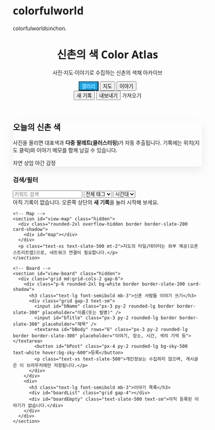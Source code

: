 # colorfulworld
colorfulworldsinchon.
<!doctype html>
<html lang="ko">
<head>
  <meta charset="utf-8" />
  <meta name="viewport" content="width=device-width, initial-scale=1" />
  <title>신촌의 색 Color Atlas</title>
  <meta name="description" content="신촌의 색을 수집하고 기록하는 사진·글 아카이브 / 지도와 게시판 포함" />
  <link rel="preconnect" href="https://fonts.googleapis.com">
  <link rel="preconnect" href="https://fonts.gstatic.com" crossorigin>
  <link href="https://fonts.googleapis.com/css2?family=Pretendard:wght@300;400;500;600;700&display=swap" rel="stylesheet">
  <script src="https://cdn.tailwindcss.com"></script>
  <!-- Leaflet for map -->
  <link rel="stylesheet" href="https://unpkg.com/leaflet@1.9.4/dist/leaflet.css" integrity="sha256-p4NxAoJBhIIN+hmNHrzRCf9tD/miZyoHS5obTRR9BMY=" crossorigin=""/>
  <script src="https://unpkg.com/leaflet@1.9.4/dist/leaflet.js" integrity="sha256-20nQCchB9co0qIjJZRGuk2/Z9VM+kNiyxNV1lvTlZBo=" crossorigin=""></script>
  <style>
    html, body { font-family: Pretendard, ui-sans-serif, system-ui, -apple-system, "Segoe UI", Roboto, "Helvetica Neue", Arial, "Noto Sans"; }
    .card-shadow { box-shadow: 0 10px 25px rgba(0,0,0,.08); }
    .ring-accent { box-shadow: 0 0 0 3px rgba(14,165,233,0.35); }
    .sr-only { position:absolute; width:1px; height:1px; margin:-1px; padding:0; overflow:hidden; clip:rect(0,0,0,0); border:0; }
    .tab-active { background:#0ea5e9; color:#fff; }
    .palette-dot { width:14px; height:14px; border-radius:999px; border:1px solid rgba(255,255,255,.8); box-shadow:0 0 0 1px rgba(0,0,0,.08) inset; }
    #map { height: 520px; }
  </style>
</head>
<body class="min-h-screen bg-gradient-to-b from-white to-slate-50 text-slate-800">
  <!-- Header -->
  <header class="sticky top-0 z-40 bg-white/80 backdrop-blur border-b border-slate-200/60">
    <div class="mx-auto max-w-7xl px-4 sm:px-6 lg:px-8 py-3 flex items-center justify-between">
      <div class="flex items-center gap-3">
        <div class="h-9 w-9 rounded-xl bg-sky-500"></div>
        <div>
          <h1 class="text-lg font-semibold tracking-tight">신촌의 색 <span class="text-slate-400 text-base">Color Atlas</span></h1>
          <p class="text-xs text-slate-500">사진·지도·이야기로 수집하는 신촌의 색채 아카이브</p>
        </div>
      </div>
      <nav class="hidden md:flex items-center gap-2 text-sm">
        <button id="tab-gallery" class="px-3 py-1.5 rounded-lg hover:bg-slate-100 tab-active">갤러리</button>
        <button id="tab-map" class="px-3 py-1.5 rounded-lg hover:bg-slate-100">지도</button>
        <button id="tab-board" class="px-3 py-1.5 rounded-lg hover:bg-slate-100">이야기</button>
        <div class="w-px h-5 bg-slate-200 mx-1"></div>
        <button id="btn-add" class="px-3 py-1.5 rounded-lg bg-sky-500 text-white hover:bg-sky-600 transition">새 기록</button>
        <button id="btn-export" class="px-3 py-1.5 rounded-lg border border-slate-300 hover:bg-slate-100">내보내기</button>
        <label class="px-3 py-1.5 rounded-lg border border-slate-300 cursor-pointer hover:bg-slate-100">가져오기
          <input id="import-json" type="file" accept="application/json" class="sr-only" />
        </label>
      </nav>
    </div>
  </header>

  <!-- Controls -->
  <section class="mx-auto max-w-7xl px-4 sm:px-6 lg:px-8 mt-10 mb-6">
    <div class="grid md:grid-cols-3 gap-6 items-stretch">
      <div class="md:col-span-2 p-6 rounded-2xl card-shadow bg-white">
        <h2 class="text-2xl font-semibold mb-2">오늘의 신촌 색</h2>
        <p class="text-sm text-slate-600">사진을 올리면 대표색과 <b>다중 팔레트(클러스터링)</b>가 자동 추출됩니다. 기록에는 위치(지도 클릭)와 이야기 메모를 함께 남길 수 있습니다.</p>
        <div class="mt-4 flex items-center gap-3 text-xs text-slate-500">
          <span class="inline-flex items-center gap-2"><span class="h-2 w-2 rounded-full bg-emerald-500"></span>자연</span>
          <span class="inline-flex items-center gap-2"><span class="h-2 w-2 rounded-full bg-amber-500"></span>상업</span>
          <span class="inline-flex items-center gap-2"><span class="h-2 w-2 rounded-full bg-indigo-500"></span>야간</span>
          <span class="inline-flex items-center gap-2"><span class="h-2 w-2 rounded-full bg-rose-500"></span>감정</span>
        </div>
      </div>
      <div class="p-6 rounded-2xl bg-sky-50 border border-sky-100">
        <h3 class="font-semibold mb-2">검색/필터</h3>
        <div class="grid grid-cols-2 gap-3 text-sm">
          <input id="q" type="search" placeholder="키워드 검색" class="col-span-2 px-3 py-2 rounded-lg border border-slate-300 focus:outline-none focus:ring-2 focus:ring-sky-400" />
          <select id="tag" class="px-3 py-2 rounded-lg border border-slate-300 focus:outline-none focus:ring-2 focus:ring-sky-400">
            <option value="">전체 태그</option>
            <option>자연</option>
            <option>상업</option>
            <option>야간</option>
            <option>감정</option>
          </select>
          <select id="time" class="px-3 py-2 rounded-lg border border-slate-300 focus:outline-none focus:ring-2 focus:ring-sky-400">
            <option value="">시간대</option>
            <option>새벽</option>
            <option>아침</option>
            <option>낮</option>
            <option>저녁</option>
            <option>밤</option>
          </select>
        </div>
      </div>
    </div>
  </section>

  <!-- Tabs Content -->
  <main class="mx-auto max-w-7xl px-4 sm:px-6 lg:px-8 pb-24">
    <!-- Gallery -->
    <section id="view-gallery">
      <div id="gallery" class="grid sm:grid-cols-2 lg:grid-cols-3 gap-6"></div>
      <div id="empty" class="hidden text-center text-slate-500 mt-14">아직 기록이 없습니다. 오른쪽 상단의 <b>새 기록</b>을 눌러 시작해 보세요.</div>
    </section>

    <!-- Map -->
    <section id="view-map" class="hidden">
      <div class="rounded-2xl overflow-hidden border border-slate-200 card-shadow">
        <div id="map"></div>
      </div>
      <p class="text-xs text-slate-500 mt-2">지도의 타일/데이터는 외부 제공(오픈스트리트맵)으로, 네트워크 연결이 필요합니다.</p>
    </section>

    <!-- Board -->
    <section id="view-board" class="hidden">
      <div class="grid md:grid-cols-2 gap-6">
        <div class="p-6 rounded-2xl bg-white border border-slate-200 card-shadow">
          <h3 class="text-lg font-semibold mb-3">신촌 사람들 이야기 쓰기</h3>
          <div class="grid gap-3 text-sm">
            <input id="bName" class="px-3 py-2 rounded-lg border border-slate-300" placeholder="이름(또는 필명)" />
            <input id="bTitle" class="px-3 py-2 rounded-lg border border-slate-300" placeholder="제목" />
            <textarea id="bBody" rows="6" class="px-3 py-2 rounded-lg border border-slate-300" placeholder="이야기, 장소, 시간, 색의 기억 등"></textarea>
            <button id="bPost" class="px-4 py-2 rounded-lg bg-sky-500 text-white hover:bg-sky-600">등록</button>
            <p class="text-xs text-slate-500">개인정보는 수집하지 않으며, 게시글은 이 브라우저에만 저장됩니다.</p>
          </div>
        </div>
        <div>
          <h3 class="text-lg font-semibold mb-3">이야기 목록</h3>
          <div id="boardList" class="grid gap-4"></div>
          <div id="boardEmpty" class="text-slate-500 text-sm">아직 등록된 이야기가 없습니다.</div>
        </div>
      </div>
    </section>
  </main>

  <!-- Add Modal -->
  <dialog id="modal" class="w-full max-w-4xl rounded-2xl p-0 overflow-hidden shadow-2xl">
    <form id="form" method="dialog" class="bg-white">
      <div class="p-6 border-b border-slate-200 flex items-center justify-between">
        <h3 class="text-lg font-semibold">새 기록 추가</h3>
        <button type="button" id="close" class="p-2 rounded-lg hover:bg-slate-100">✕</button>
      </div>
      <div class="p-6 grid md:grid-cols-2 gap-6">
        <div>
          <label class="block text-sm font-medium mb-2">이미지</label>
          <div id="drop" class="aspect-[4/3] rounded-xl border-2 border-dashed border-slate-300 flex items-center justify-center text-slate-400 text-sm">이미지 끌어놓기 또는 클릭 업로드
            <input id="file" type="file" accept="image/*" class="sr-only" />
          </div>
          <canvas id="preview" class="mt-3 w-full rounded-xl hidden"></canvas>
          <div id="swatch" class="mt-3 hidden">
            <div class="text-sm text-slate-600 mb-1">자동 추출 대표색 & 팔레트</div>
            <div class="flex items-center gap-2" id="palette"></div>
            <div class="mt-2 text-xs text-slate-500" id="hex">#—</div>
          </div>
        </div>
        <div class="grid gap-4">
          <div>
            <label class="block text-sm font-medium mb-1">제목</label>
            <input id="title" required class="w-full px-3 py-2 rounded-lg border border-slate-300 focus:outline-none focus:ring-2 focus:ring-sky-400" placeholder="예) 연세로 비 온 뒤 아스팔트" />
          </div>
          <div class="grid grid-cols-2 gap-3">
            <div>
              <label class="block text-sm font-medium mb-1">장소(텍스트)</label>
              <input id="place" class="w-full px-3 py-2 rounded-lg border border-slate-300 focus:outline-none focus:ring-2 focus:ring-sky-400" placeholder="예) 연세로, 창천동" />
            </div>
            <div>
              <label class="block text-sm font-medium mb-1">시간대</label>
              <select id="timeInput" class="w-full px-3 py-2 rounded-lg border border-slate-300 focus:outline-none focus:ring-2 focus:ring-sky-400">
                <option>새벽</option><option>아침</option><option selected>낮</option><option>저녁</option><option>밤</option>
              </select>
            </div>
          </div>

          <div class="grid grid-cols-3 gap-3 items-end">
            <div>
              <label class="block text-sm font-medium mb-1">위도</label>
              <input id="lat" type="number" step="0.000001" class="w-full px-3 py-2 rounded-lg border border-slate-300" placeholder="37.559" />
            </div>
            <div>
              <label class="block text-sm font-medium mb-1">경도</label>
              <input id="lng" type="number" step="0.000001" class="w-full px-3 py-2 rounded-lg border border-slate-300" placeholder="126.936" />
            </div>
            <button type="button" id="pickMap" class="px-3 py-2 rounded-lg border border-slate-300 hover:bg-slate-100">지도에서 지정</button>
          </div>

          <div>
            <label class="block text-sm font-medium mb-1">태그</label>
            <div class="flex flex-wrap gap-2">
              <label class="inline-flex items-center gap-2 text-sm px-2 py-1.5 rounded-lg border border-slate-300 cursor-pointer"><input type="checkbox" class="tagChk" value="자연"/>자연</label>
              <label class="inline-flex items-center gap-2 text-sm px-2 py-1.5 rounded-lg border border-slate-300 cursor-pointer"><input type="checkbox" class="tagChk" value="상업"/>상업</label>
              <label class="inline-flex items-center gap-2 text-sm px-2 py-1.5 rounded-lg border border-slate-300 cursor-pointer"><input type="checkbox" class="tagChk" value="야간"/>야간</label>
              <label class="inline-flex items-center gap-2 text-sm px-2 py-1.5 rounded-lg border border-slate-300 cursor-pointer"><input type="checkbox" class="tagChk" value="감정"/>감정</label>
            </div>
          </div>
          <div>
            <label class="block text-sm font-medium mb-1">메모</label>
            <textarea id="note" rows="5" class="w-full px-3 py-2 rounded-lg border border-slate-300 focus:outline-none focus:ring-2 focus:ring-sky-400" placeholder="색의 느낌, 소리, 냄새, 그 순간의 이야기"></textarea>
          </div>
        </div>
      </div>
      <div class="p-6 border-t border-slate-200 flex items-center justify-end gap-3">
        <button type="button" id="resetBtn" class="px-4 py-2 rounded-lg border border-slate-300 hover:bg-slate-100">리셋</button>
        <button id="save" class="px-4 py-2 rounded-lg bg-sky-500 text-white hover:bg-sky-600">저장</button>
      </div>
    </form>
  </dialog>

  <!-- Map Picker Modal -->
  <dialog id="pickModal" class="w-full max-w-3xl rounded-2xl p-0 overflow-hidden shadow-2xl">
    <div class="p-3 bg-white border-b border-slate-200 flex items-center justify-between">
      <div class="text-sm">지도를 클릭하여 위치를 지정하세요 (신촌 일대)</div>
      <button id="pickClose" class="p-2 rounded-lg hover:bg-slate-100">✕</button>
    </div>
    <div id="pickMapView" style="height:420px"></div>
    <div class="p-3 bg-white border-t border-slate-200 text-right text-sm text-slate-600">좌표: <span id="pickCoord">—</span></div>
  </dialog>

  <template id="cardTpl">
    <article class="group overflow-hidden rounded-2xl bg-white card-shadow border border-slate-200/60">
      <div class="relative aspect-[4/3] overflow-hidden">
        <img class="w-full h-full object-cover" alt="" />
        <div class="absolute top-3 left-3 rounded-lg px-2 py-1 text-xs text-white/90" data-badge></div>
        <div class="absolute bottom-3 right-3 flex gap-1" data-chip></div>
      </div>
      <div class="p-4">
        <h4 class="font-semibold truncate" data-title></h4>
        <p class="text-xs text-slate-500 mt-1" data-meta></p>
        <p class="text-sm text-slate-700 mt-2 line-clamp-3" data-note></p>
        <div class="flex gap-2 flex-wrap mt-3" data-tags></div>
      </div>
    </article>
  </template>

  <template id="boardTpl">
    <article class="p-4 rounded-xl bg-white border border-slate-200 card-shadow">
      <h4 class="font-semibold" data-btitle></h4>
      <p class="text-xs text-slate-500 mt-0.5" data-bmeta></p>
      <p class="text-sm text-slate-700 mt-2" data-bbody></p>
    </article>
  </template>

  <script>
    // --- State ---
    const state = { items: [], board: [], filter: { q: '', tag: '', time: '' } };

    // --- Elements ---
    const gallery = document.getElementById('gallery');
    const empty = document.getElementById('empty');
    const modal = document.getElementById('modal');
    const form = document.getElementById('form');
    const fileInput = document.getElementById('file');
    const drop = document.getElementById('drop');
    const preview = document.getElementById('preview');
    const swatch = document.getElementById('swatch');
    const paletteWrap = document.getElementById('palette');
    const hexEl = document.getElementById('hex');

    const viewGallery = document.getElementById('view-gallery');
    const viewMap = document.getElementById('view-map');
    const viewBoard = document.getElementById('view-board');

    // Controls
    document.getElementById('tab-gallery').addEventListener('click', ()=> switchTab('gallery'));
    document.getElementById('tab-map').addEventListener('click', ()=> switchTab('map'));
    document.getElementById('tab-board').addEventListener('click', ()=> switchTab('board'));

    document.getElementById('btn-add').addEventListener('click', () => openModal());
    document.getElementById('close').addEventListener('click', () => modal.close());
    document.getElementById('resetBtn').addEventListener('click', resetModal);
    document.getElementById('save').addEventListener('click', onSave);
    document.getElementById('btn-export').addEventListener('click', onExport);
    document.getElementById('import-json').addEventListener('change', onImport);

    // Board
    document.getElementById('bPost').addEventListener('click', postBoard);

    // Filters
    document.getElementById('q').addEventListener('input', e => { state.filter.q = e.target.value.toLowerCase(); render(); });
    document.getElementById('tag').addEventListener('change', e => { state.filter.tag = e.target.value; render(); });
    document.getElementById('time').addEventListener('change', e => { state.filter.time = e.target.value; render(); });

    // Map picker
    const pickModal = document.getElementById('pickModal');
    const pickCoord = document.getElementById('pickCoord');
    let pickMap, pickMarker;
    document.getElementById('pickMap').addEventListener('click', () => {
      pickModal.showModal();
      setTimeout(()=>{
        if(!pickMap){
          pickMap = L.map('pickMapView').setView([37.559,126.936], 15);
          L.tileLayer('https://{s}.tile.openstreetmap.org/{z}/{x}/{y}.png', { attribution: '&copy; OpenStreetMap' }).addTo(pickMap);
          pickMap.on('click', (e)=>{
            const { lat, lng } = e.latlng;
            if(pickMarker) pickMap.removeLayer(pickMarker);
            pickMarker = L.marker([lat,lng]).addTo(pickMap);
            document.getElementById('lat').value = lat.toFixed(6);
            document.getElementById('lng').value = lng.toFixed(6);
            pickCoord.textContent = lat.toFixed(6)+', '+lng.toFixed(6);
          });
        } else { pickMap.invalidateSize(); }
      },50);
    });
    document.getElementById('pickClose').addEventListener('click', ()=> pickModal.close());

    // Drag & Drop
    drop.addEventListener('click', () => fileInput.click());
    drop.addEventListener('dragover', e => { e.preventDefault(); drop.classList.add('ring-accent'); });
    drop.addEventListener('dragleave', () => drop.classList.remove('ring-accent'));
    drop.addEventListener('drop', e => { e.preventDefault(); drop.classList.remove('ring-accent'); handleFile(e.dataTransfer.files[0]); });
    fileInput.addEventListener('change', e => handleFile(e.target.files[0]));

    function switchTab(name){
      const tabs = ['gallery','map','board'];
      tabs.forEach(t=>{
        document.getElementById('view-'+t).classList.toggle('hidden', t!==name);
        document.getElementById('tab-'+t).classList.toggle('tab-active', t===name);
      });
      if(name==='map'){ initMainMap(); }
    }

    function openModal() { modal.showModal(); }

    function resetModal() {
      form.reset();
      preview.classList.add('hidden');
      swatch.classList.add('hidden');
      hexEl.textContent = '#—';
      paletteWrap.innerHTML = '';
      delete preview.dataset.src; delete preview.dataset.hex; delete preview.dataset.palette;
    }

    function handleFile(file) {
      if (!file) return;
      const reader = new FileReader();
      reader.onload = e => {
        const img = new Image();
        img.onload = () => {
          const ctx = preview.getContext('2d');
          const maxW = 900; const scale = Math.min(1, maxW / img.width);
          preview.width = Math.floor(img.width * scale);
          preview.height = Math.floor(img.height * scale);
          ctx.drawImage(img, 0, 0, preview.width, preview.height);
          preview.classList.remove('hidden');
          // Compute palette via k-means (k=5)
          const { avgHex, palette } = extractPalette(preview, 5, 8);
          swatch.classList.remove('hidden');
          paletteWrap.innerHTML = '';
          palette.forEach(hex=>{
            const d=document.createElement('div'); d.className='palette-dot'; d.style.background=hex; paletteWrap.appendChild(d);
          });
          hexEl.textContent = avgHex + '  ·  ' + palette.join(', ');
          preview.dataset.src = e.target.result;
          preview.dataset.hex = avgHex;
          preview.dataset.palette = JSON.stringify(palette);
        };
        img.src = e.target.result;
      };
      reader.readAsDataURL(file);
    }

    function extractPalette(canvas, k=5, iterations=8){
      const ctx = canvas.getContext('2d', { willReadFrequently: true });
      const { width, height } = canvas;
      const step = 8; const samples=[];
      try {
        const data = ctx.getImageData(0,0,width,height).data;
        for(let y=0;y<height;y+=step){
          for(let x=0;x<width;x+=step){
            const i=(y*width+x)*4; const r=data[i], g=data[i+1], b=data[i+2], a=data[i+3];
            if(a>200) samples.push([r,g,b]);
          }
        }
      } catch(e){ /* ignore CORS */ }
      if(samples.length===0) return { avgHex:'#999999', palette:['#999999'] };
      // init centers randomly
      const centers = Array.from({length:k}, ()=> samples[(Math.random()*samples.length)|0].slice());
      for(let it=0; it<iterations; it++){
        const buckets = Array.from({length:k}, ()=>({sum:[0,0,0], n:0}));
        for(const p of samples){
          let bi=0, bd=1e9; for(let i=0;i<k;i++){ const c=centers[i]; const d=(p[0]-c[0])**2+(p[1]-c[1])**2+(p[2]-c[2])**2; if(d<bd){bd=d;bi=i;} }
          const b=buckets[bi]; b.sum[0]+=p[0]; b.sum[1]+=p[1]; b.sum[2]+=p[2]; b.n++;
        }
        for(let i=0;i<k;i++){ if(buckets[i].n>0) centers[i]=buckets[i].sum.map(x=>Math.round(x/buckets[i].n)); }
      }
      const hex = v=> '#'+v.map(x=>x.toString(16).padStart(2,'0')).join('');
      const palette = centers.map(c=>hex(c));
      const avg = samples.reduce((a,p)=>[a[0]+p[0],a[1]+p[1],a[2]+p[2]],[0,0,0]).map(x=>Math.round(x/samples.length));
      const avgHex = hex(avg);
      return { avgHex, palette };
    }

    function onSave(e){
      e.preventDefault();
      const title = document.getElementById('title').value.trim(); if (!title) return;
      const place = document.getElementById('place').value.trim();
      const time = document.getElementById('timeInput').value;
      const note = document.getElementById('note').value.trim();
      const tags = [...document.querySelectorAll('.tagChk:checked')].map(i=>i.value);
      const src = preview.dataset.src || '';
      const hex = preview.dataset.hex || '#999999';
      const palette = preview.dataset.palette ? JSON.parse(preview.dataset.palette) : [];
      const lat = parseFloat(document.getElementById('lat').value);
      const lng = parseFloat(document.getElementById('lng').value);
      addItem({ title, place, time, note, tags, src, hex, palette, lat: isNaN(lat)?null:lat, lng: isNaN(lng)?null:lng, date: new Date().toISOString() });
      modal.close();
      resetModal();
    }

    function addItem(item){ state.items.unshift(item); persist(); render(); refreshMap(); }

    function render(){
      gallery.innerHTML = '';
      const { q, tag, time } = state.filter;
      const items = state.items.filter(it => {
        const matchQ = !q || (it.title+it.place+it.note).toLowerCase().includes(q);
        const matchTag = !tag || it.tags?.includes(tag);
        const matchTime = !time || it.time===time;
        return matchQ && matchTag && matchTime;
      });
      empty.classList.toggle('hidden', items.length>0);
      for(const it of items){
        const node = document.getElementById('cardTpl').content.firstElementChild.cloneNode(true);
        const img = node.querySelector('img'); img.src = it.src; img.alt = it.title;
        const badge = node.querySelector('[data-badge]');
        badge.textContent = it.time || '';
        badge.style.background = (it.hex||'#999') + 'cc';
        const chipWrap = node.querySelector('[data-chip]');
        (it.palette && it.palette.length? it.palette : [it.hex]).slice(0,5).forEach(h=>{ const d=document.createElement('div'); d.className='palette-dot'; d.style.background=h; chipWrap.appendChild(d); });
        node.querySelector('[data-title]').textContent = it.title;
        node.querySelector('[data-meta]').textContent = [it.place, new Date(it.date).toLocaleDateString('ko-KR')].filter(Boolean).join(' · ');
        node.querySelector('[data-note]').textContent = it.note;
        const tagsWrap = node.querySelector('[data-tags]');
        (it.tags||[]).forEach(t=>{ const span = document.createElement('span'); span.className = 'text-xs px-2 py-1 rounded-md border border-slate-300'; span.textContent = t; tagsWrap.appendChild(span); });
        gallery.appendChild(node);
      }
    }

    // --- Board ---
    function postBoard(){
      const name = document.getElementById('bName').value.trim() || '익명';
      const title = document.getElementById('bTitle').value.trim();
      const body = document.getElementById('bBody').value.trim();
      if(!title || !body) return;
      state.board.unshift({ name, title, body, date: new Date().toISOString() });
      document.getElementById('bName').value=''; document.getElementById('bTitle').value=''; document.getElementById('bBody').value='';
      persist(); renderBoard();
    }

    function renderBoard(){
      const wrap = document.getElementById('boardList');
      const emptyEl = document.getElementById('boardEmpty');
      wrap.innerHTML='';
      emptyEl.classList.toggle('hidden', state.board.length>0);
      for(const b of state.board){
        const node = document.getElementById('boardTpl').content.firstElementChild.cloneNode(true);
        node.querySelector('[data-btitle]').textContent = b.title;
        node.querySelector('[data-bmeta]').textContent = `${b.name} · ${new Date(b.date).toLocaleString('ko-KR')}`;
        node.querySelector('[data-bbody]').textContent = b.body;
        wrap.appendChild(node);
      }
    }

    // --- Map ---
    let mainMap, markersLayer;
    function initMainMap(){
      if(mainMap){ setTimeout(()=> mainMap.invalidateSize(), 50); return; }
      mainMap = L.map('map').setView([37.559,126.936], 14);
      L.tileLayer('https://{s}.tile.openstreetmap.org/{z}/{x}/{y}.png', { attribution: '&copy; OpenStreetMap' }).addTo(mainMap);
      markersLayer = L.layerGroup().addTo(mainMap);
      refreshMap();
    }

    function refreshMap(){
      if(!markersLayer) return;
      markersLayer.clearLayers();
      const points = state.items.filter(i=> typeof i.lat==='number' && typeof i.lng==='number');
      points.forEach(it=>{
        const m = L.circleMarker([it.lat,it.lng], { radius:6, weight:1, color:'#333', fillColor: it.hex||'#3388ff', fillOpacity:0.9 });
        const pal = (it.palette && it.palette.length ? it.palette : [it.hex]).slice(0,5).map(h=>`<span style="display:inline-block;width:10px;height:10px;border-radius:50%;background:${h};margin-right:2px;border:1px solid #fff"></span>`).join('');
        m.bindPopup(`<b>${escapeHtml(it.title)}</b><br/>${escapeHtml(it.place||'')}<br/><small>${new Date(it.date).toLocaleString('ko-KR')}</small><div style="margin-top:6px">${pal}</div>`);
        m.addTo(markersLayer);
      });
    }

    function escapeHtml(str=''){ return str.replace(/[&<>"']/g, s=>({"&":"&amp;","<":"&lt;",
      ">":"&gt;","\"":"&quot;","'":"&#39;"}[s])); }

    // --- Persistence ---
    function persist(){ localStorage.setItem('shinchon-colors-pack', JSON.stringify({items:state.items, board:state.board})); }
    function restore(){
      try { const obj = JSON.parse(localStorage.getItem('shinchon-colors-pack')||'{}'); state.items = obj.items||[]; state.board = obj.board||[]; }
      catch(e){ state.items=[]; state.board=[]; }
      render(); renderBoard();
    }

    function onExport(){
      const blob = new Blob([JSON.stringify({items:state.items, board:state.board}, null, 2)], {type:'application/json'});
      const url = URL.createObjectURL(blob); const a=document.createElement('a'); a.href=url; a.download='shinchon-color-atlas.json'; a.click(); URL.revokeObjectURL(url);
    }

    function onImport(e){
      const file = e.target.files[0]; if(!file) return;
      const reader = new FileReader(); reader.onload = ev => {
        try { const obj = JSON.parse(ev.target.result); if(obj && (obj.items||obj.board)){ state.items = obj.items||[]; state.board = obj.board||[]; persist(); render(); renderBoard(); refreshMap(); } }
        catch(err){ alert('JSON 형식을 확인해 주세요.'); }
      }; reader.readAsText(file); e.target.value='';
    }

    // Init
    restore();
  </script>
</body>
</html>
